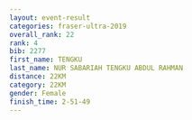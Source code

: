 ```yaml
---
layout: event-result 
categories: fraser-ultra-2019 
overall_rank: 22
rank: 4
bib: 2277
first_name: TENGKU
last_name: NUR SABARIAH TENGKU ABDUL RAHMAN
distance: 22KM
category: 22KM
gender: Female
finish_time: 2-51-49
---
```

